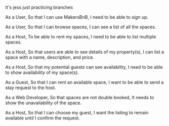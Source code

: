 It's jess just practicing branches

As a User, 
So that I can use MakersBnB, 
I need to be able to sign up.

As a User, 
So that I can browse spaces, 
I can see a list of all the spaces.

As a Host, 
To be able to rent my spaces, 
I need to be able to list multiple spaces.

As a Host, 
So that users are able to see details of my property(s), 
I can list a space with a name, description, and price.

As a Host, 
So that my potential guests can see availability, 
I need to be able to show availability of my space(s).

As a Guest, 
So that I can rent an available space, 
I want to be able to send a stay request to the host.

As a Web Developer, 
So that spaces are not double booked, 
It needs to show the unavailability of the space.

As a Host, 
So that I can choose my guest, 
I want the listing to remain available until I confirm the request.